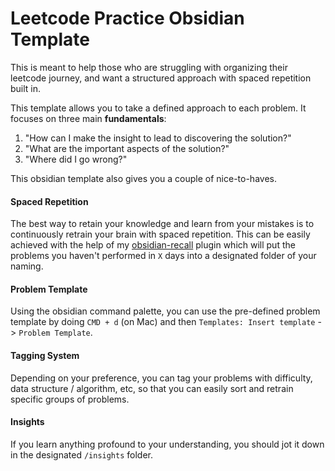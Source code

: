 # Leetcode Practice Obsidian Template

This is meant to help those who are struggling with organizing their leetcode journey, and want a structured approach with spaced repetition built in.

This template allows you to take a defined approach to each problem. It focuses on three main **fundamentals**:

1. "How can I make the insight to lead to discovering the solution?"
2. "What are the important aspects of the solution?"
3. "Where did I go wrong?"

This obsidian template also gives you a couple of nice-to-haves.

#### Spaced Repetition
The best way to retain your knowledge and learn from your mistakes is to continuously retrain your brain with spaced repetition. This can be easily achieved with the help of my [obsidian-recall](https://github.com/maxcelant/obsidian-recall) plugin which will put the problems you haven't performed in `X` days into a designated folder of your naming.

#### Problem Template
Using the obsidian command palette, you can use the pre-defined problem template by doing `CMD + d` (on Mac) and then `Templates: Insert template` -> `Problem Template`.

#### Tagging System
Depending on your preference, you can tag your problems with difficulty, data structure / algorithm, etc, so that you can easily sort and retrain specific groups of problems.

#### Insights
If you learn anything profound to your understanding, you should jot it down in the designated `/insights` folder.

